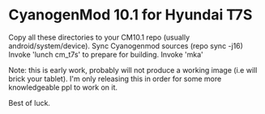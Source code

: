 CyanogenMod 10.1 for Hyundai T7S
==========

Copy all these directories to your CM10.1 repo (usually android/system/device).
Sync Cyanogenmod sources (repo sync -j16)
Invoke 'lunch cm_t7s' to prepare for building.
Invoke 'mka'

Note: this is early work, probably will not produce a working image (i.e will brick your tablet).
I'm only releasing this in order for some more knowledgeable ppl to work on it.

Best of luck.
